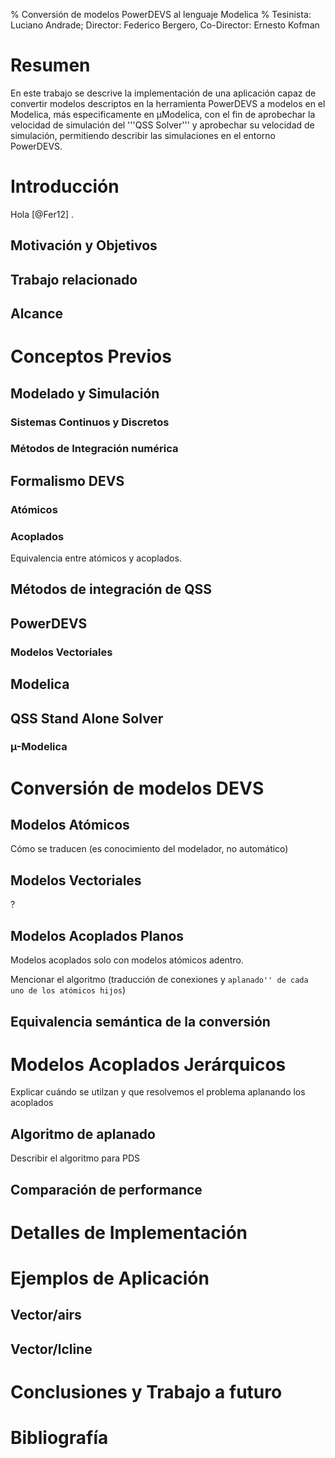 % Conversión de modelos PowerDEVS al lenguaje Modelica
% Tesinista: Luciano Andrade; Director: Federico Bergero, Co-Director: Ernesto Kofman

# Resumen #

En este trabajo se descrive la implementación de una aplicación capaz de convertir modelos descriptos en la herramienta PowerDEVS a modelos en el Modelica, más especificamente en µModelica, con el fin de aprobechar la velocidad de simulación del '''QSS Solver''' y aprobechar su velocidad de simulación, permitiendo describir las simulaciones en el entorno PowerDEVS.

# Introducción #
Hola [@Fer12] .
## Motivación y Objetivos ##
## Trabajo relacionado ##
## Alcance ##

# Conceptos Previos #
## Modelado y Simulación ##
### Sistemas Continuos y Discretos ###
### Métodos de Integración numérica ###
## Formalismo DEVS ##
### Atómicos ###
### Acoplados ###
Equivalencia entre atómicos y acoplados.

## Métodos de integración de QSS ##
## PowerDEVS ##
### Modelos Vectoriales ###
## Modelica ##
## QSS Stand Alone Solver ##
### µ-Modelica ###

# Conversión de modelos DEVS #
## Modelos Atómicos ##
Cómo se traducen (es conocimiento del modelador, no automático)
## Modelos Vectoriales ##
?

## Modelos Acoplados Planos ##
Modelos acoplados solo con modelos atómicos adentro.

Mencionar el algoritmo (traducción de conexiones y ``aplanado'' de cada uno de los atómicos hijos``)	

## Equivalencia semántica de la conversión ##

# Modelos Acoplados Jerárquicos #
Explicar cuándo se utilzan y que resolvemos el problema aplanando los acoplados

## Algoritmo de aplanado ##
Describir el algoritmo para PDS

## Comparación de performance ##

# Detalles de Implementación #

# Ejemplos de Aplicación #
## Vector/airs ##
## Vector/lcline ##

# Conclusiones y Trabajo a futuro #

# Bibliografía #
